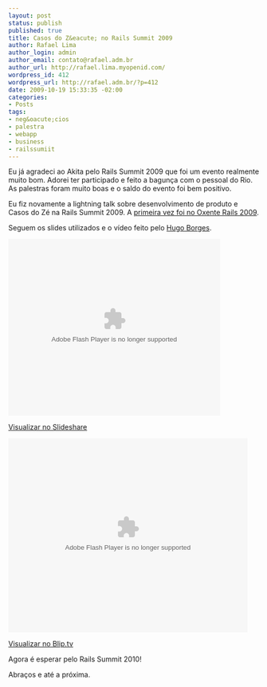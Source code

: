 ```yaml
--- 
layout: post
status: publish
published: true
title: Casos do Z&eacute; no Rails Summit 2009
author: Rafael Lima
author_login: admin
author_email: contato@rafael.adm.br
author_url: http://rafael.lima.myopenid.com/
wordpress_id: 412
wordpress_url: http://rafael.adm.br/?p=412
date: 2009-10-19 15:33:35 -02:00
categories: 
- Posts
tags: 
- neg&oacute;cios
- palestra
- webapp
- business
- railssumiit
---
```

Eu j&aacute; agradeci ao Akita pelo Rails Summit 2009 que foi um evento realmente muito bom. Adorei ter participado e feito a bagun&ccedil;a com o pessoal do Rio. As palestras foram muito boas e o saldo do evento foi bem positivo.

Eu fiz novamente a lightning talk sobre desenvolvimento de produto e Casos do Z&eacute; na Rails Summit 2009. A <a href="http://rafael.adm.br/p/casos-do-ze-na-desconferencia-do-oxente-rails-2009/">primeira vez foi no Oxente Rails 2009</a>.

Seguem os slides utilizados e o v&iacute;deo feito pelo <a href="http://twitter.com/agaelebe">Hugo Borges</a>.

<object style="margin:0px" classid="clsid:d27cdb6e-ae6d-11cf-96b8-444553540000" width="425" height="355" codebase="http://download.macromedia.com/pub/shockwave/cabs/flash/swflash.cab#version=6,0,40,0"><param name="allowFullScreen" value="true" /><param name="allowScriptAccess" value="always" /><param name="src" value="http://static.slidesharecdn.com/swf/ssplayer2.swf?doc=rafaellima-railssummit2009-091019132703-phpapp01&amp;rel=0&amp;stripped_title=casos-do-z-rails-summit-2009" /><param name="allowfullscreen" value="true" /><embed style="margin:0px" type="application/x-shockwave-flash" width="425" height="355" src="http://static.slidesharecdn.com/swf/ssplayer2.swf?doc=rafaellima-railssummit2009-091019132703-phpapp01&amp;rel=0&amp;stripped_title=casos-do-z-rails-summit-2009" allowscriptaccess="always" allowfullscreen="true"></embed></object>

<a title="Casos do Z&eacute; - Rails Summit 2009" href="http://www.slideshare.net/rafael_lima/casos-do-z-rails-summit-2009">Visualizar no Slideshare</a>

<object classid="clsid:d27cdb6e-ae6d-11cf-96b8-444553540000" width="480" height="390" codebase="http://download.macromedia.com/pub/shockwave/cabs/flash/swflash.cab#version=6,0,40,0"><param name="src" value="http://blip.tv/play/AYGn7EoC" /><param name="allowfullscreen" value="true" /><embed type="application/x-shockwave-flash" width="480" height="390" src="http://blip.tv/play/AYGn7EoC" allowfullscreen="true"></embed></object>

<a title="Casos do Z&eacute; - Rails Summit 2009" href="http://blip.tv/file/2730042/">Visualizar no Blip.tv</a>

Agora &eacute; esperar pelo Rails Summit 2010!

Abra&ccedil;os e at&eacute; a pr&oacute;xima.
